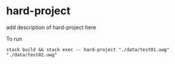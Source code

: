 # hard-project

add description of hard-project here


To run

```
stack build && stack exec -- hard-project "./data/test01.uwg" "./data/test02.uwg"
```
